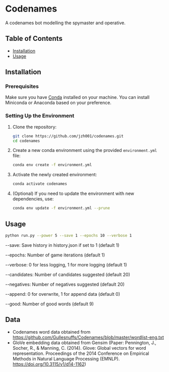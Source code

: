 # Codenames

A codenames bot modelling the spymaster and operative.

## Table of Contents

- [Installation](#installation)
- [Usage](#usage)

## Installation

### Prerequisites

Make sure you have [Conda](https://docs.conda.io/projects/conda/en/latest/user-guide/install/index.html) installed on your machine. You can install Miniconda or Anaconda based on your preference.

### Setting Up the Environment

1. Clone the repository:

    ```bash
    git clone https://github.com/jzh001/codenames.git
    cd codenames
    ```

2. Create a new conda environment using the provided `environment.yml` file:

    ```bash
    conda env create -f environment.yml
    ```

3. Activate the newly created environment:

    ```bash
    conda activate codenames
    ```

4. (Optional) If you need to update the environment with new dependencies, use:

    ```bash
    conda env update -f environment.yml --prune
    ```

## Usage

```bash
python run.py --power 5 --save 1 --epochs 10 --verbose 1
```

--save: Save history in history.json if set to 1 (default 1)

--epochs: Number of game iterations (default 1)

--verbose: 0 for less logging, 1 for more logging (default 1)

--candidates: Number of candidates suggested (default 20)

--negatives: Number of negatives suggested (default 20)

--append: 0 for overwrite, 1 for append data (default 0)

--good: Number of good words (default 9)

## Data
- Codenames word data obtained from https://github.com/Gullesnuffs/Codenames/blob/master/wordlist-eng.txt
- GloVe embedding data obtained from Gensim (Paper: Pennington, J., Socher, R., & Manning, C. (2014). Glove: Global vectors for word representation. Proceedings of the 2014 Conference on Empirical Methods in Natural Language Processing (EMNLP). https://doi.org/10.3115/v1/d14-1162)